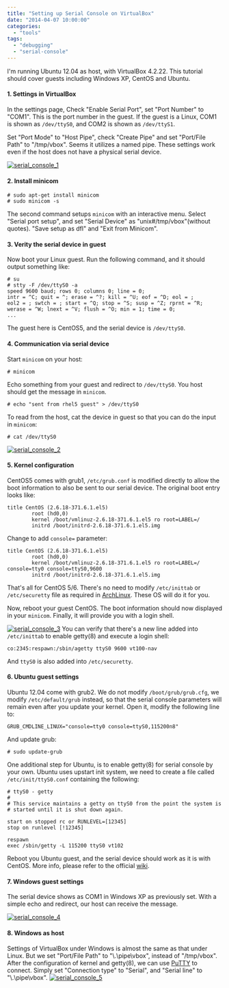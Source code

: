 ```yaml
---
title: "Setting up Serial Console on VirtualBox"
date: "2014-04-07 10:00:00"
categories: 
  - "tools"
tags: 
  - "debugging"
  - "serial-console"
---
```


I'm running Ubuntu 12.04 as host, with VirtualBox 4.2.22. This tutorial should cover guests including Windows XP, CentOS and Ubuntu.

#### 1. Settings in VirtualBox

In the settings page, Check "Enable Serial Port", set "Port Number" to "COM1". This is the port number in the guest. If the guest is a Linux, COM1 is shown as `/dev/ttyS0`, and COM2 is shown as `/dev/ttyS1`.

Set "Port Mode" to "Host Pipe", check "Create Pipe" and set "Port/File Path" to "/tmp/vbox". Seems it utilizes a named pipe. These settings work even if the host does not have a physical serial device.

[![serial_console_1](images/13688192553_8a30594134_z.jpg)](https://www.flickr.com/photos/gonwan1985/13688192553 "serial_console_1 by Binhao Qian, on Flickr")

#### 2. Install minicom

```
# sudo apt-get install minicom
# sudo minicom -s
```

The second command setups `minicom` with an interactive menu. Select "Serial port setup", and set "Serial Device" as "unix#/tmp/vbox"(without quotes). "Save setup as dfl" and "Exit from Minicom".

#### 3. Verity the serial device in guest

Now boot your Linux guest. Run the following command, and it should output something like:

```
# su
# stty -F /dev/ttyS0 -a
speed 9600 baud; rows 0; columns 0; line = 0;
intr = ^C; quit = ^; erase = ^?; kill = ^U; eof = ^D; eol = ;
eol2 = ; swtch = ; start = ^Q; stop = ^S; susp = ^Z; rprnt = ^R;
werase = ^W; lnext = ^V; flush = ^O; min = 1; time = 0;
...
```

The guest here is CentOS5, and the serial device is `/dev/ttyS0`.

#### 4. Communication via serial device

Start `minicom` on your host:

```
# minicom
```

Echo something from your guest and redirect to `/dev/ttyS0`. You host should get the message in `minicom`.

```
# echo "sent from rhel5 guest" > /dev/ttyS0
```

To read from the host, cat the device in guest so that you can do the input in `minicom`:

```
# cat /dev/ttyS0
```

[![serial_console_2](images/13688596295_7dc6633411_z.jpg)](https://www.flickr.com/photos/gonwan1985/13688596295 "serial_console_2 by Binhao Qian, on Flickr")

#### 5. Kernel configuration

CentOS5 comes with grub1, `/etc/grub.conf` is modified directly to allow the boot information to also be sent to our serial device. The original boot entry looks like:

```
title CentOS (2.6.18-371.6.1.el5)
        root (hd0,0)
        kernel /boot/vmlinuz-2.6.18-371.6.1.el5 ro root=LABEL=/
        initrd /boot/initrd-2.6.18-371.6.1.el5.img
```

Change to add `console=` parameter:

```
title CentOS (2.6.18-371.6.1.el5)
        root (hd0,0)
        kernel /boot/vmlinuz-2.6.18-371.6.1.el5 ro root=LABEL=/ console=tty0 console=ttyS0,9600
        initrd /boot/initrd-2.6.18-371.6.1.el5.img
```

That's all for CentOS 5/6. There's no need to modify `/etc/inittab` or `/etc/securetty` file as required in [ArchLinux](https://wiki.archlinux.org/index.php/working_with_the_serial_console). These OS will do it for you.

Now, reboot your guest CentOS. The boot information should now displayed in your `minicom`. Finally, it will provide you with a login shell.

[![serial_console_3](images/13689334244_24aa2b5b93_z.jpg)](https://www.flickr.com/photos/gonwan1985/13689334244 "serial_console_3 by Binhao Qian, on Flickr") You can verify that there's a new line added into `/etc/inittab` to enable getty(8) and execute a login shell:

```
co:2345:respawn:/sbin/agetty ttyS0 9600 vt100-nav
```

And `ttyS0` is also added into `/etc/securetty`.

#### 6. Ubuntu guest settings

Ubuntu 12.04 come with grub2. We do not modify `/boot/grub/grub.cfg`, we modify `/etc/default/grub` instead, so that the serial console parameters will remain even after you update your kernel. Open it, modify the following line to:

```
GRUB_CMDLINE_LINUX="console=tty0 console=ttyS0,115200n8"
```

And update grub:

```
# sudo update-grub
```

One additional step for Ubuntu, is to enable getty(8) for serial console by your own. Ubuntu uses upstart init system, we need to create a file called `/etc/init/ttyS0.conf` containing the following:

```
# ttyS0 - getty
#
# This service maintains a getty on ttyS0 from the point the system is
# started until it is shut down again.

start on stopped rc or RUNLEVEL=[12345]
stop on runlevel [!12345]

respawn
exec /sbin/getty -L 115200 ttyS0 vt102
```

Reboot you Ubuntu guest, and the serial device should work as it is with CentOS. More info, please refer to the official [wiki](https://help.ubuntu.com/community/SerialConsoleHowto).

#### 7. Windows guest settings

The serial device shows as COM1 in Windows XP as previously set. With a simple echo and redirect, our host can receive the message.

[![serial_console_4](images/13689802104_6b8c202f77_z.jpg)](https://www.flickr.com/photos/gonwan1985/13689802104 "serial_console_4 by Binhao Qian, on Flickr")

#### 8. Windows as host

Settings of VirtualBox under Windows is almost the same as that under Linux. But we set "Port/File Path" to "\\\.\\pipe\\vbox", instead of "/tmp/vbox". After the configuration of kernel and getty(8), we can use [PuTTY](http://www.chiark.greenend.org.uk/~sgtatham/putty/download.html) to connect. Simply set "Connection type" to "Serial", and "Serial line" to "\\\.\\pipe\\vbox". [![serial_console_5](images/13691081063_d70e51c8fc_z.jpg)](https://www.flickr.com/photos/gonwan1985/13691081063 "serial_console_5 by Binhao Qian, on Flickr")
